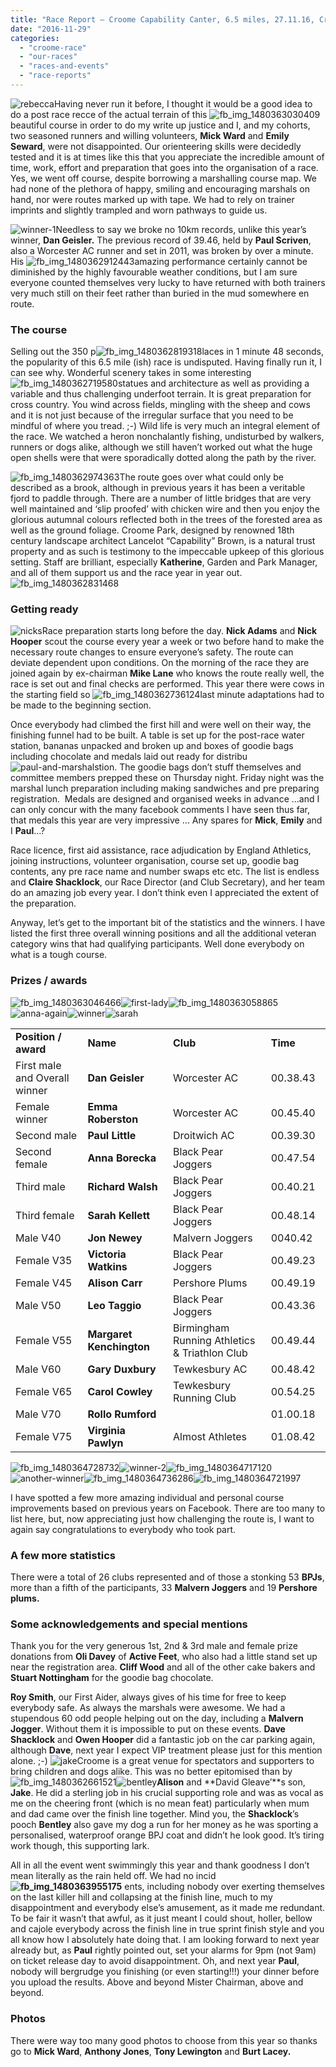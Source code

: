```yaml
---
title: "Race Report – Croome Capability Canter, 6.5 miles, 27.11.16, Croome Park, Worcestershire"
date: "2016-11-29"
categories: 
  - "croome-race"
  - "our-races"
  - "races-and-events"
  - "race-reports"
---
```


![rebecca](https://bpj.org.uk/wp-content/uploads/2016/11/Rebecca-1-795x596.jpg)Having never run it before, I thought it would be a good idea to do a post race recce of the actual terrain of this ![fb_img_1480363030409](https://bpj.org.uk/wp-content/uploads/2016/11/FB_IMG_1480363030409.jpg)beautiful course in order to do my write up justice and I, and my cohorts, two seasoned runners and willing volunteers, **Mick Ward** and **Emily Seward**, were not disappointed. Our orienteering skills were decidedly tested and it is at times like this that you appreciate the incredible amount of time, work, effort and preparation that goes into the organisation of a race. Yes, we went off course, despite borrowing a marshalling course map. We had none of the plethora of happy, smiling and encouraging marshals on hand, nor were routes marked up with tape. We had to rely on trainer imprints and slightly trampled and worn pathways to guide us.

![winner-1](https://bpj.org.uk/wp-content/uploads/2016/11/winner-1-795x770.jpg)Needless to say we broke no 10km records, unlike this year’s winner, **Dan Geisler.** The previous record of 39.46, held by **Paul Scriven**, also a Worcester AC runner and set in 2011, was broken by over a minute. His ![fb_img_1480362912443](https://bpj.org.uk/wp-content/uploads/2016/11/FB_IMG_1480362912443-795x365.jpg)amazing performance certainly cannot be diminished by the highly favourable weather conditions, but I am sure everyone counted themselves very lucky to have returned with both trainers very much still on their feet rather than buried in the mud somewhere en route.

### **The course**

Selling out the 350 p![fb_img_1480362819318](https://bpj.org.uk/wp-content/uploads/2016/11/FB_IMG_1480362819318-795x530.jpg)laces in 1 minute 48 seconds, the popularity of this 6.5 mile (ish) race is undisputed. Having finally run it, I can see why. Wonderful scenery takes in some interesting ![fb_img_1480362719580](https://bpj.org.uk/wp-content/uploads/2016/11/FB_IMG_1480362719580-533x800.jpg)statues and architecture as well as providing a variable and thus challenging underfoot terrain. It is great preparation for cross country. You wind across fields, mingling with the sheep and cows and it is not just because of the irregular surface that you need to be mindful of where you tread. ;-) Wild life is very much an integral element of the race. We watched a heron nonchalantly fishing, undisturbed by walkers, runners or dogs alike, although we still haven’t worked out what the huge open shells were that were sporadically dotted along the path by the river.

![fb_img_1480362974363](https://bpj.org.uk/wp-content/uploads/2016/11/FB_IMG_1480362974363-795x530.jpg)The route goes over what could only be described as a brook, although in previous years it has been a veritable fjord to paddle through. There are a number of little bridges that are very well maintained and ‘slip proofed’ with chicken wire and then you enjoy the glorious autumnal colours reflected both in the trees of the forested area as well as the ground foliage. Croome Park, designed by renowned 18th century landscape architect Lancelot “Capability” Brown, is a natural trust property and as such is testimony to the impeccable upkeep of this glorious setting. Staff are brilliant, especially **Katherine**, Garden and Park Manager, and all of them support us and the race year in year out.![fb_img_1480362831468](https://bpj.org.uk/wp-content/uploads/2016/11/FB_IMG_1480362831468-714x800.jpg)

### **Getting ready**

![nicks](https://bpj.org.uk/wp-content/uploads/2016/11/Nicks-795x535.jpg)Race preparation starts long before the day. **Nick Adams** and **Nick Hooper** scout the course every year a week or two before hand to make the necessary route changes to ensure everyone’s safety. The route can deviate dependent upon conditions. On the morning of the race they are joined again by ex-chairman **Mike Lane** who knows the route really well, the race is set out and final checks are performed. This year there were cows in the starting field so ![fb_img_1480362736124](https://bpj.org.uk/wp-content/uploads/2016/11/FB_IMG_1480362736124-533x800.jpg)last minute adaptations had to be made to the beginning section.

Once everybody had climbed the first hill and were well on their way, the finishing funnel had to be built. A table is set up for the post-race water station, bananas unpacked and broken up and boxes of goodie bags including chocolate and medals laid out ready for distribu![paul-and-marshals](https://bpj.org.uk/wp-content/uploads/2016/11/Paul-and-marshals-533x800.jpg)tion. The goodie bags don’t stuff themselves and committee members prepped these on Thursday night. Friday night was the marshal lunch preparation including making sandwiches and pre preparing registration.  Medals are designed and organised weeks in advance …and I can only concur with the many facebook comments I have seen thus far, that medals this year are very impressive … Any spares for **Mick**, **Emily** and I **Paul**…?

Race licence, first aid assistance, race adjudication by England Athletics, joining instructions, volunteer organisation, course set up, goodie bag contents, any pre race name and number swaps etc etc. The list is endless and **Claire Shacklock**, our Race Director (and Club Secretary), and her team do an amazing job every year. I don’t think even I appreciated the extent of the preparation.

Anyway, let’s get to the important bit of the statistics and the winners. I have listed the first three overall winning positions and all the additional veteran category wins that had qualifying participants. Well done everybody on what is a tough course.

### Prizes / awards

![fb_img_1480363046466](https://bpj.org.uk/wp-content/uploads/2016/11/FB_IMG_1480363046466-285x800.jpg)![first-lady](https://bpj.org.uk/wp-content/uploads/2016/11/First-lady.jpg)![fb_img_1480363058865](https://bpj.org.uk/wp-content/uploads/2016/11/FB_IMG_1480363058865-289x800.jpg)![anna-again](https://bpj.org.uk/wp-content/uploads/2016/11/Anna-again.jpg)![winner](https://bpj.org.uk/wp-content/uploads/2016/11/Winner.jpg)![sarah](https://bpj.org.uk/wp-content/uploads/2016/11/sarah.jpg)

<table><tbody><tr><td width="150"><strong>Position / award</strong></td><td width="150"><strong>Name</strong></td><td width="209"><strong>Club</strong></td><td width="91"><strong>Time</strong></td></tr><tr><td width="150">First male and Overall winner</td><td width="150"><strong>Dan Geisler</strong></td><td width="209">Worcester AC</td><td width="91">00.38.43</td></tr><tr><td width="150">Female winner</td><td width="150"><strong>Emma Roberston</strong></td><td width="209">Worcester AC</td><td width="91">00.45.40</td></tr><tr><td width="150">Second male</td><td width="150"><strong>Paul Little</strong></td><td width="209">Droitwich AC</td><td width="91">00.39.30</td></tr><tr><td width="150">Second female</td><td width="150"><strong>Anna Borecka</strong></td><td width="209">Black Pear Joggers</td><td width="91">00.47.54</td></tr><tr><td width="150">Third male</td><td width="150"><strong>Richard Walsh</strong></td><td width="209">Black Pear Joggers</td><td width="91">00.40.21</td></tr><tr><td width="150">Third female</td><td width="150"><strong>Sarah Kellett</strong></td><td width="209">Black Pear Joggers</td><td width="91">00.48.14</td></tr><tr><td width="150">Male V40</td><td width="150"><strong>Jon Newey</strong></td><td width="209">Malvern Joggers</td><td width="91">0040.42</td></tr><tr><td width="150">Female V35</td><td width="150"><strong>Victoria Watkins</strong></td><td width="209">Black Pear Joggers</td><td width="91">00.49.23</td></tr><tr><td width="150">Female V45</td><td width="150"><strong>Alison Carr</strong></td><td width="209">Pershore Plums</td><td width="91">00.49.19</td></tr><tr><td width="150">Male V50</td><td width="150"><strong>Leo Taggio</strong></td><td width="209">Black Pear Joggers</td><td width="91">00.43.36</td></tr><tr><td width="150">Female V55</td><td width="150"><strong>Margaret Kenchington</strong></td><td width="209">Birmingham Running Athletics &amp; Triathlon Club</td><td width="91">00.49.44</td></tr><tr><td width="150">Male V60</td><td width="150"><strong>Gary Duxbury</strong></td><td width="209">Tewkesbury AC</td><td width="91">00.48.42</td></tr><tr><td width="150">Female V65</td><td width="150"><strong>Carol Cowley</strong></td><td width="209">Tewkesbury Running Club</td><td width="91">00.54.25</td></tr><tr><td width="150">Male V70</td><td width="150"><strong>Rollo Rumford</strong></td><td width="209"></td><td width="91">01.00.18</td></tr><tr><td width="150">Female V75</td><td width="150"><strong>Virginia Pawlyn</strong></td><td width="209">Almost Athletes</td><td width="91">01.08.42</td></tr></tbody></table>

![fb_img_1480364728732](https://bpj.org.uk/wp-content/uploads/2016/11/FB_IMG_1480364728732-743x800.jpg)![winner-2](https://bpj.org.uk/wp-content/uploads/2016/11/Winner-2.jpg)![fb_img_1480364717120](https://bpj.org.uk/wp-content/uploads/2016/11/FB_IMG_1480364717120-783x800.jpg)![another-winner](https://bpj.org.uk/wp-content/uploads/2016/11/Another-winner-312x800.jpg)![fb_img_1480364736286](https://bpj.org.uk/wp-content/uploads/2016/11/FB_IMG_1480364736286-795x628.jpg)![fb_img_1480364721997](https://bpj.org.uk/wp-content/uploads/2016/11/FB_IMG_1480364721997-533x800.jpg)

I have spotted a few more amazing individual and personal course improvements based on previous years on Facebook. There are too many to list here, but, now appreciating just how challenging the route is, I want to again say congratulations to everybody who took part.

### **A few more statistics**

There were a total of 26 clubs represented and of those a stonking 53 **BPJs**, more than a fifth of the participants, 33 **Malvern Joggers** and 19 **Pershore plums.**

### **Some acknowledgements and special mentions**

Thank you for the very generous 1st, 2nd & 3rd male and female prize donations from **Oli Davey** of **Active Feet**, who also had a little stand set up near the registration area. **Cliff Wood** and all of the other cake bakers and **Stuart Nottingham** for the goodie bag chocolate.

**Roy Smith**, our First Aider, always gives of his time for free to keep everybody safe. As always the marshals were awesome. We had a stupendous 60 odd people helping out on the day, including a **Malvern Jogger**. Without them it is impossible to put on these events. **Dave Shacklock** and **Owen Hooper** did a fantastic job on the car parking again, although **Dave**, next year I expect VIP treatment please just for this mention alone. ;-) ![jake](https://bpj.org.uk/wp-content/uploads/2016/11/Jake-600x800.jpg)Croome is a great venue for spectators and supporters to bring children and dogs alike. This was no better epitomised than by ![fb_img_1480362661521](https://bpj.org.uk/wp-content/uploads/2016/11/FB_IMG_1480362661521.jpg)![bentley](https://bpj.org.uk/wp-content/uploads/2016/11/Bentley-673x800.jpg)**Alison** and **David Gleave’**s son, **Jake**. He did a sterling job in his crucial supporting role and was as vocal as me on the cheering front (which is no mean feat) particularly when mum and dad came over the finish line together. Mind you, the **Shacklock**’s pooch **Bentley** also gave my dog a run for her money as he was sporting a personalised, waterproof orange BPJ coat and didn’t he look good. It’s tiring work though, this supporting lark.

All in all the event went swimmingly this year and thank goodness I don’t mean literally as the rain held off. We had no incid **![fb_img_1480363955175](https://bpj.org.uk/wp-content/uploads/2016/11/FB_IMG_1480363955175-498x800.jpg)** ents, including nobody over exerting themselves on the last killer hill and collapsing at the finish line, much to my disappointment and everybody else’s amusement, as it made me redundant. To be fair it wasn’t that awful, as it just meant I could shout, holler, bellow and cajole everybody across the finish line in true sprint finish style and you all know how I absolutely hate doing that. I am looking forward to next year already but, as **Paul** rightly pointed out, set your alarms for 9pm (not 9am) on ticket release day to avoid disappointment. Oh, and next year **Paul**, nobody will bergrudge you finishing (or even starting!!!) your dinner before you upload the results. Above and beyond Mister Chairman, above and beyond.

### Photos

There were way too many good photos to choose from this year so thanks go to **Mick Ward**, **Anthony Jones**, **Tony Lewington** and **Burt Lacey.**
